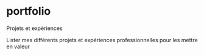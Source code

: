 ﻿portfolio
=========

Projets et expériences

Lister mes différents projets et expériences professionnelles pour les mettre en valeur

